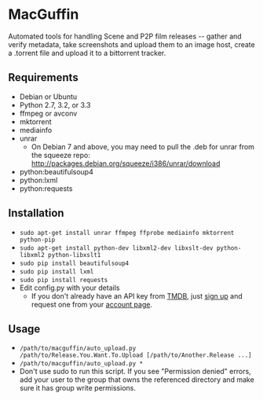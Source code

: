 MacGuffin
=========

Automated tools for handling Scene and P2P film releases -- gather and verify metadata, take
screenshots and upload them to an image host, create a .torrent file and upload it to a bittorrent tracker.


Requirements
------------

- Debian or Ubuntu
- Python 2.7, 3.2, or 3.3
- ffmpeg or avconv
- mktorrent
- mediainfo
- unrar
  - On Debian 7 and above, you may need to pull the .deb for unrar from the squeeze repo:
    http://packages.debian.org/squeeze/i386/unrar/download
- python:beautifulsoup4
- python:lxml
- python:requests


Installation
------------

- `sudo apt-get install unrar ffmpeg ffprobe mediainfo mktorrent python-pip`
- `sudo apt-get install python-dev libxml2-dev libxslt-dev python-libxml2 python-libxslt1`
- `sudo pip install beautifulsoup4`
- `sudo pip install lxml`
- `sudo pip install requests`
- Edit config.py with your details
  - If you don't already have an API key from [TMDB](http://www.themoviedb.org), just
    [sign up](https://www.themoviedb.org/account/signup) and request one from your
    [account page](https://www.themoviedb.org/account).


Usage
-----

- `/path/to/macguffin/auto_upload.py /path/to/Release.You.Want.To.Upload [/path/to/Another.Release ...]`
- `/path/to/macguffin/auto_upload.py *`
- Don't use sudo to run this script.  If you see "Permission denied" errors, add your user to the group that owns the
referenced directory and make sure it has group write permissions.
